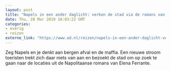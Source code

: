 ```yaml
---
layout: post
title: "Napels in een ander daglicht: verken de stad via de romans van Elena Ferrante"
date: Thu, 28 Mar 2019 18:03:22 GMT
categories: 
- overig 
- reizen 
externe_link: "https://www.ad.nl/reizen/napels-in-een-ander-daglicht-verken-de-stad-via-de-romans-van-elena-ferrante~ab4216b7/"
---
```


Zeg Napels en je denkt aan bergen afval en de maffia. Een nieuwe stroom toeristen trekt zich daar niets van aan en bezoekt de stad om op zoek te gaan naar de locaties uit de Napolitaanse romans van Elena Ferrante.
